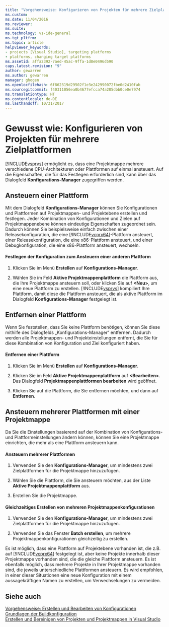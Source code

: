 ```yaml
---
title: "Vorgehensweise: Konfigurieren von Projekten für mehrere Zielplattformen | Microsoft-Dokumentation"
ms.custom: 
ms.date: 11/04/2016
ms.reviewer: 
ms.suite: 
ms.technology: vs-ide-general
ms.tgt_pltfrm: 
ms.topic: article
helpviewer_keywords:
- projects [Visual Studio], targeting platforms
- platforms, changing target platforms
ms.assetid: affa2392-7aed-45ac-9ffa-1d8e0496d590
caps.latest.revision: "9"
author: gewarren
ms.author: gewarren
manager: ghogen
ms.openlocfilehash: 6f862319d29502f1e3e242990072fbe0d2410fab
ms.sourcegitcommit: f40311056ea0b4677efcca74a285dbb0ce0e7974
ms.translationtype: HT
ms.contentlocale: de-DE
ms.lasthandoff: 10/31/2017
---
```

# <a name="how-to-configure-projects-to-target-multiple-platforms"></a>Gewusst wie: Konfigurieren von Projekten für mehrere Zielplattformen
[!INCLUDE[vsprvs](../code-quality/includes/vsprvs_md.md)] ermöglicht es, dass eine Projektmappe mehrere verschiedene CPU-Architekturen oder Plattformen auf einmal ansteuert. Auf die Eigenschaften, die für das Festlegen erforderlich sind, kann über das Dialogfeld **Konfigurations-Manager** zugegriffen werden.  
  
## <a name="targeting-a-platform"></a>Ansteuern einer Plattform  
 Mit dem Dialogfeld **Konfigurations-Manager** können Sie Konfigurationen und Plattformen auf Projektmappen- und Projektebene erstellen und festlegen. Jeder Kombination von Konfigurationen und Zielen auf Projektmappenebene können eindeutige Eigenschaften zugeordnet sein. Dadurch können Sie beispielsweise einfach zwischen einer Releasekonfiguration, die eine [!INCLUDE[vcprx64](../extensibility/internals/includes/vcprx64_md.md)]-Plattform ansteuert, einer Releasekonfiguration, die eine x86-Plattform ansteuert, und einer Debugkonfiguration, die eine x86-Plattform ansteuert, wechseln.  
  
#### <a name="to-set-your-configuration-to-target-a-different-platform"></a>Festlegen der Konfiguration zum Ansteuern einer anderen Plattform  
  
1.  Klicken Sie im Menü **Erstellen** auf **Konfigurations-Manager**.  
  
2.  Wählen Sie im Feld **Aktive Projektmappenplattform** die Plattform aus, die Ihre Projektmappe ansteuern soll, oder klicken Sie auf **\<Neu>**, um eine neue Plattform zu erstellen. [!INCLUDE[vsprvs](../code-quality/includes/vsprvs_md.md)] kompiliert Ihre Plattform, damit diese die Plattform ansteuert, die als aktive Plattform im Dialogfeld **Konfigurations-Manager** festgelegt ist.  
  
## <a name="removing-a-platform"></a>Entfernen einer Plattform  
 Wenn Sie feststellen, dass Sie keine Plattform benötigen, können Sie diese mithilfe des Dialogfelds „Konfigurations-Manager“ entfernen. Dadurch werden alle Projektmappen- und Projekteinstellungen entfernt, die Sie für diese Kombination von Konfiguration und Ziel konfiguriert haben.  
  
#### <a name="to-remove-a-platform"></a>Entfernen einer Plattform  
  
1.  Klicken Sie im Menü **Erstellen** auf **Konfigurations-Manager**.  
  
2.  Klicken Sie im Feld **Aktive Projektmappenplattform** auf **\<Bearbeiten>**. Das Dialogfeld **Projektmappenplattformen bearbeiten** wird geöffnet.  
  
3.  Klicken Sie auf die Plattform, die Sie entfernen möchten, und dann auf **Entfernen**.  
  
## <a name="targeting-multiple-platforms-with-one-solution"></a>Ansteuern mehrerer Plattformen mit einer Projektmappe  
 Da Sie die Einstellungen basierend auf der Kombination von Konfigurations- und Plattformeinstellungen ändern können, können Sie eine Projektmappe einrichten, die mehr als eine Plattform ansteuern kann.  
  
#### <a name="to-target-multiple-platforms"></a>Ansteuern mehrerer Plattformen  
  
1.  Verwenden Sie den **Konfigurations-Manager**, um mindestens zwei Zielplattformen für die Projektmappe hinzuzufügen.  
  
2.  Wählen Sie die Plattform, die Sie ansteuern möchten, aus der Liste **Aktive Projektmappenplattform** aus.  
  
3.  Erstellen Sie die Projektmappe.  
  
#### <a name="to-build-multiple-solution-configurations-at-once"></a>Gleichzeitiges Erstellen von mehreren Projektmappenkonfigurationen  
  
1.  Verwenden Sie den **Konfigurations-Manager**, um mindestens zwei Zielplattformen für die Projektmappe hinzuzufügen.  
  
2.  Verwenden Sie das Fenster **Batch erstellen**, um mehrere Projektmappenkonfigurationen gleichzeitig zu erstellen.  
  
 Es ist möglich, dass eine Plattform auf Projektebene vorhanden ist, die z.B. auf [!INCLUDE[vcprx64](../extensibility/internals/includes/vcprx64_md.md)] festgelegt ist, aber keine Projekte innerhalb dieser Projektmappe vorhanden sind, die die gleiche Plattform ansteuern. Es ist ebenfalls möglich, dass mehrere Projekte in Ihrer Projektmappe vorhanden sind, die jeweils unterschiedliche Plattformen ansteuern. Es wird empfohlen, in einer dieser Situationen eine neue Konfiguration mit einem aussagekräftigen Namen zu erstellen, um Verwechselungen zu vermeiden.  
  
## <a name="see-also"></a>Siehe auch  
 [Vorgehensweise: Erstellen und Bearbeiten von Konfigurationen](../ide/how-to-create-and-edit-configurations.md)   
 [Grundlagen der Buildkonfiguration](../ide/understanding-build-configurations.md)   
 [Erstellen und Bereinigen von Projekten und Projektmappen in Visual Studio](../ide/building-and-cleaning-projects-and-solutions-in-visual-studio.md)